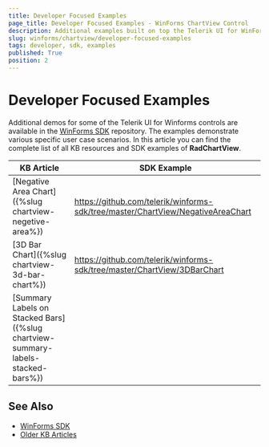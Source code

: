 ```yaml
---
title: Developer Focused Examples
page_title: Developer Focused Examples - WinForms ChartView Control
description: Additional examples built on top the Telerik UI for WinForms RadChartView control.
slug: winforms/chartview/developer-focused-examples
tags: developer, sdk, examples
published: True
position: 2
---
```


# Developer Focused Examples

Additional demos for some of the Telerik UI for Winforms controls are available in the [WinForms SDK](https://github.com/telerik/winforms-sdk) repository. The examples demonstrate various specific user case scenarios. In this article you can find the complete list of all KB resources and SDK examples of **RadChartView**.

|KB Article|SDK Example|
|------|------|
|[Negative Area Chart]({%slug chartview-negetive-area%})|https://github.com/telerik/winforms-sdk/tree/master/ChartView/NegativeAreaChart|
|[3D Bar Chart]({%slug chartview-3d-bar-chart%})|https://github.com/telerik/winforms-sdk/tree/master/ChartView/3DBarChart|
|[Summary Labels on Stacked Bars]({%slug chartview-summary-labels-stacked-bars%})||

## See Also

* [WinForms SDK](https://github.com/telerik/winforms-sdk)
* [Older KB Articles](https://www.telerik.com/support/kb/winforms/chartview)